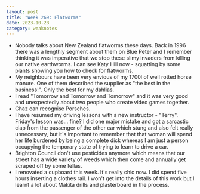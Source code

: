 ```yaml
---
layout: post
title: "Week 269: Flatworms"
date: 2023-10-28
category: weaknotes
---
```

* Nobody talks about New Zealand flatworms these days. Back in 1996 there was a lengthly segment about them on Blue Peter and I remember thinking it was imperative that we stop these slimy invaders from killing our native earthworms. I can see Katy Hill now - squatting by some plants showing you how to check for flatworms.
* My neighbours have been very envious of my 1700l of well rotted horse manure. One of them described the supplier as "the best in the business!". Only the best for my dahlias.
* I read "Tomorrow and Tomorrow and Tomorrow" and it was very good and unexpectedly about two people who create video games together.
* Chaz can recognise Porsches.
* I have resumed my driving lessons with a new instructor - "Terry". Friday's lesson was... fine? I did one major mistake and got a sarcastic clap from the passenger of the other car which stung and also felt really unnecessary, but it's important to remember that that woman will spend her life burdened by being a complete dick whereas I am just a person occupying the temporary state of trying to learn to drive a car.
* Brighton Council don't use pesticides anymore which means that our street has a wide variety of weeds which then come and annually get scraped off by some fellas.
* I renovated a cupboard this week. It's really chic now. I did spend five hours inserting a clothes rail. I won't get into the details of this work but I learnt a lot about Makita drills and plasterboard in the process.
